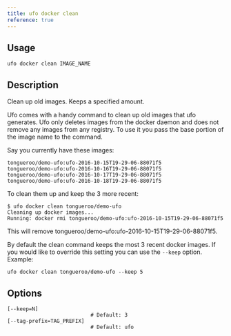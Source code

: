 ```yaml
---
title: ufo docker clean
reference: true
---
```


## Usage

    ufo docker clean IMAGE_NAME

## Description

Clean up old images.  Keeps a specified amount.

Ufo comes with a handy command to clean up old images that ufo generates. Ufo only deletes images from the docker daemon and does not remove any images from any registry.  To use it you pass the base portion of the image name to the command.

Say you currently have these images:

    tongueroo/demo-ufo:ufo-2016-10-15T19-29-06-88071f5
    tongueroo/demo-ufo:ufo-2016-10-16T19-29-06-88071f5
    tongueroo/demo-ufo:ufo-2016-10-17T19-29-06-88071f5
    tongueroo/demo-ufo:ufo-2016-10-18T19-29-06-88071f5

To clean them up and keep the 3 more recent:

    $ ufo docker clean tongueroo/demo-ufo
    Cleaning up docker images...
    Running: docker rmi tongueroo/demo-ufo:ufo-2016-10-15T19-29-06-88071f5

This will remove tongueroo/demo-ufo:ufo-2016-10-15T19-29-06-88071f5.

By default the clean command keeps the most 3 recent docker images. If you would like to override this setting you can use the `--keep` option. Example:

    ufo docker clean tongueroo/demo-ufo --keep 5


## Options

```
[--keep=N]                 
                           # Default: 3
[--tag-prefix=TAG_PREFIX]  
                           # Default: ufo
```

